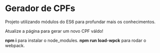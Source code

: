 # Gerador de CPFs

Projeto utilizando módulos do ES6 para profundar mais os conhecimentos.

Atualize a página para gerar um novo CPF váldo!

**npm i** para instalar o node_modules.
**npm run load-wpck** para rodar o webpack.

